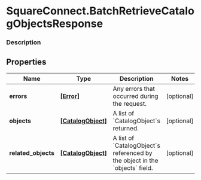 # SquareConnect.BatchRetrieveCatalogObjectsResponse

### Description



## Properties
Name | Type | Description | Notes
------------ | ------------- | ------------- | -------------
**errors** | [**[Error]**](Error.md) | Any errors that occurred during the request. | [optional] 
**objects** | [**[CatalogObject]**](CatalogObject.md) | A list of &#x60;CatalogObject&#x60;s returned. | [optional] 
**related_objects** | [**[CatalogObject]**](CatalogObject.md) | A list of &#x60;CatalogObject&#x60;s referenced by the object in the &#x60;objects&#x60; field. | [optional] 


